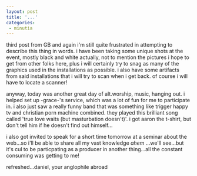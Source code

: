 ```yaml
---
layout: post
title: '...'
categories:
 - minutia
---
```


third post from GB and again i'm still quite frustrated in attempting to describe this thing in words. i have been taking some unique shots at the event, mostly black and white actually, not to mention the pictures i hope to get from other folks here, plus i will certainly try to snag as many of the graphics used in the installations as possible. i also have some artifacts from said installations that i will try to scan when i get back. of course i will have to locate a scanner!

anyway, today was another great day of alt.worship, music, hanging out. i helped set up -grace-'s service, which was a lot of fun for me to participate in. i also just saw a really funny band that was something like trigger happy tv and christian porn machine combined. they played this brilliant song called 'true love waits (but masturbation doesn't)'. i got aaron the t-shirt, but don't tell him if he doesn't find out himself...

i also got invited to speak for a short time tomorrow at a seminar about the web...so i'll be able to share all my vast knowledge *ahem* ...we'll see...but it's cul to be particpating as a producer in another thing...all the constant consuming was getting to me!

refreshed...daniel, your anglophile abroad

